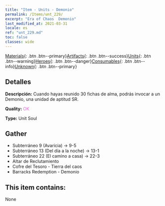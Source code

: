 ```yaml
---
title: "Item - Units - Demonio"
permalink: /Items/unt_229/
excerpt: "Era of Chaos  Demonio"
last_modified_at: 2021-03-31
locale: es
ref: "unt_229.md"
toc: false
classes: wide
---
```

 [Materials](/es/Items/){: .btn .btn--primary}[Artifacts](/es/Items/Artifacts/){: .btn .btn--success}[Units](/es/Items/Units/){: .btn .btn--warning}[Heroes](/es/Items/Heroes/){: .btn .btn--danger}[Consumables](/es/Items/Consumables/){: .btn .btn--info}[Unknown](/es/Items/Unknown/){: .btn .btn--primary}

## Detalles
 **Descripción:** Cuando hayas reunido 30 fichas de alma, podrás invocar a un Demonio, una unidad de aptitud SR.

 **Quality:** <span style="color: #DA70D6">OK</span>

 **Type:** Unit Soul

## Gather

*    Subterráneo 9 (Avaricia) -> 9-5 
*    Subterráneo 13 (Del día a la noche) -> 13-1 
*    Subterráneo 22 (El camino a casa) -> 22-3 
*    Altar de Reclutamiento 
*    Cofre del Tesoro - Tierra del caos 
*    Barracks Redemption - Demonio 

## This item contains:

  None

